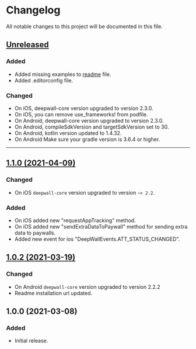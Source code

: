 # Changelog
All notable changes to this project will be documented in this file.

## [Unreleased](https://github.com/Teknasyon-Teknoloji/deepwall-cordova-sdk/compare/1.1.0...main)
### Added
- Added missing examples to [readme](README.md) file.
- Added .editorconfig file.

### Changed
- On iOS, deepwall-core version upgraded to version 2.3.0.
- On iOS, you can remove use_frameworks! from podfile.
- On Android, deepwall-core version upgraded to version 2.3.0.
- On Android, compileSdkVersion and targetSdkVersion set to 30.
- On Android, kotlin version updated to 1.4.32.
- On Android Make sure your gradle version is 3.6.4 or higher.


---


## [1.1.0 (2021-04-09)](https://github.com/Teknasyon-Teknoloji/deepwall-cordova-sdk/compare/1.0.2...1.1.0)
### Changed
- On iOS `deepwall-core` version upgraded to version `~> 2.2`.

### Added
- On iOS added new "requestAppTracking" method.
- On iOS added new "sendExtraDataToPaywall" method for sending extra data to paywalls.
- Added new event for ios "DeepWallEvents.ATT_STATUS_CHANGED".

## [1.0.2 (2021-03-19)](https://github.com/Teknasyon-Teknoloji/deepwall-cordova-sdk/compare/1.0.0...1.0.2)
### Changed
- On Android `deepwall-core` version upgraded to version 2.2.2
- Readme installation url updated.

## 1.0.0 (2021-03-08)
### Added
- Initial release.
